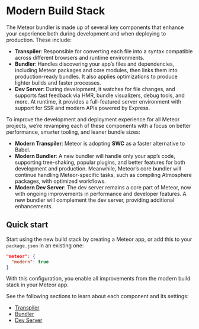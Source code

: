 # Modern Build Stack

The Meteor bundler is made up of several key components that enhance your experience both during development and when deploying to production. These include:

- **Transpiler**: Responsible for converting each file into a syntax compatible across different browsers and runtime environments.
- **Bundler**: Handles discovering your app’s files and dependencies, including Meteor packages and core modules, then links them into production-ready bundles. It also applies optimizations to produce lighter builds and faster processes.
- **Dev Server**: During development, it watches for file changes, and supports fast feedback via HMR, bundle visualizers, debug tools, and more. At runtime, it provides a full-featured server environment with support for SSR and modern APIs powered by Express.

To improve the development and deployment experience for all Meteor projects, we’re revamping each of these components with a focus on better performance, smarter tooling, and leaner bundle sizes:

- **Modern Transpiler**: Meteor is adopting **SWC** as a faster alternative to Babel.
- **Modern Bundler**: A new bundler will handle only your app’s code, supporting tree-shaking, popular plugins, and better features for both development and production. Meanwhile, Meteor’s core bundler will continue handling Meteor-specific tasks, such as compiling Atmosphere packages, with optimized workflows.
- **Modern Dev Server**: The dev server remains a core part of Meteor, now with ongoing improvements in performance and developer features. A new bundler will complement the dev server, providing additional enhancements.

## Quick start

Start using the new build stack by creating a Meteor app, or add this to your `package.json` in an existing one:

```json
"meteor": {
  "modern": true
}
```

With this configuration, you enable all improvements from the modern build stack in your Meteor app.

See the following sections to learn about each component and its settings:

- [Transpiler](modern-build-stack/transpiler-swc.md)
- [Bundler](modern-build-stack/bundler.md)
- [Dev Server](modern-build-stack/dev-server.md)
